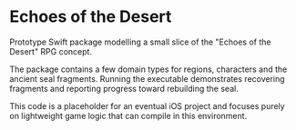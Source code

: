 # Echoes of the Desert

Prototype Swift package modelling a small slice of the "Echoes of the Desert" RPG concept.

The package contains a few domain types for regions, characters and the ancient seal
fragments. Running the executable demonstrates recovering fragments and reporting
progress toward rebuilding the seal.

This code is a placeholder for an eventual iOS project and focuses purely on
lightweight game logic that can compile in this environment.
